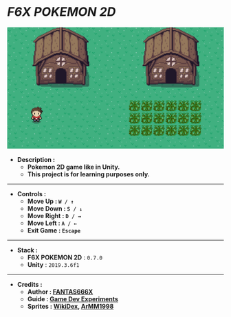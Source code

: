 # _F6X POKEMON 2D_

![THUMBNAIL](Resources/Img/Thumbnail.png)

- **Description :**
  - **Pokemon 2D game like in Unity.**
  - **This project is for learning purposes only.**

---

- **Controls :**
  - **Move Up : `W / ↑`**
  - **Move Down : `S / ↓`**
  - **Move Right : `D / →`**
  - **Move Left : `A / ←`**
  - **Exit Game : `Escape`**

---

- **Stack :**
  - **F6X POKEMON 2D** : `0.7.0`
  - **Unity** : `2019.3.6f1`

---

- **Credits :**
  - **Author : [FANTAS666X](https://github.com/FANTAS666IXI)**
  - **Guide : [Game Dev Experiments](https://www.youtube.com/watch?v=_Pm16a18zy8&list=PLLf84Zj7U26kfPQ00JVI2nIoozuPkykDX&index=1)**
  - **Sprites : [WikiDex](https://www.wikidex.net/wiki/WikiDex), [ArMM1998](https://opengameart.org/content/zelda-like-tilesets-and-sprites)**